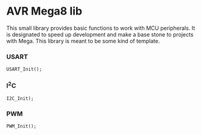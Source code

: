 AVR Mega8 lib
=============
This small library provides basic functions to work with MCU peripherals. It is designated to speed up development and make a base stone to projects with Mega. This library is meant to be some kind of template.

### USART ###

	USART_Init();

### I<sup>2</sup>C ###

	I2C_Init);

### PWM ###

	PWM_Init();